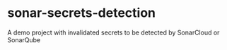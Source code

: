 # sonar-secrets-detection
A demo project with invalidated secrets to be detected by SonarCloud or SonarQube
